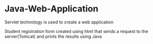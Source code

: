 # Java-Web-Application
Servlet technology is used to create a web application

Student registration form created using html that sends a request to the server(Tomcat) and prints the results using Java 
